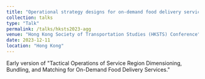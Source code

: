 ```yaml
---
title: "Operational strategy designs for on-demand food delivery services."
collection: talks
type: "Talk"
permalink: /talks/hksts2023-agg
venue: "Hong Kong Society of Transportation Studies (HKSTS) Conference"
date: 2023-12-11
location: "Hong Kong"
---
```


Early version of "Tactical Operations of Service Region Dimensioning, Bundling, and Matching for On-Demand Food Delivery Services."
